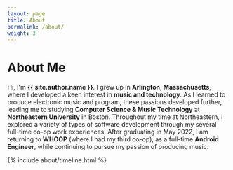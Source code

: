 ```yaml
---
layout: page
title: About
permalink: /about/
weight: 3
---
```


# **About Me**

Hi, I'm **{{ site.author.name }}**. I grew up in **Arlington, Massachusetts**, where I developed a keen interest in **music and technology**. As I learned to produce electronic music and program, these passions developed further, leading me to studying **Computer Science & Music Technology** at **Northeastern University** in Boston. Throughout my time at Northeastern, I explored a variety of types of software development through my several full-time co-op work experiences. After graduating in May 2022,
I am returning to **WHOOP** (where I had my third co-op), as a full-time **Android Engineer**, while continuing to pursue my passion of producing music.

<!--
<div class="row">
{% include about/skills.html title="Programming Skills" source=site.data.programming-skills %}
{% include about/skills.html title="Other Skills" source=site.data.other-skills %}
</div>
-->

<div class="row">
{% include about/timeline.html %}
</div>
